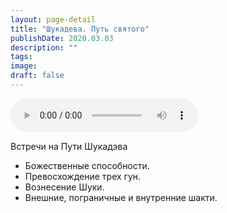 ```yaml
---
layout: page-detail
title: "Шукадева. Путь святого"
publishDate: 2020.03.03
description: ""
tags:
image:
draft: false
---
```


<audio title="2020.03.03 - Шукадева. Путь святого.mp3" src="https://filer-api.advayta.org/v1.0/public/files/75691" controls=""></audio>

 Встречи на Пути Шукадэва  
  
* Божественные способности.
* Превосхождение трех гун.
* Вознесение Шуки.
* Внешние, пограничные и внутренние шакти.

  

